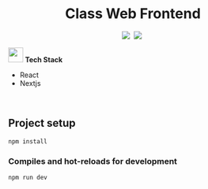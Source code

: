 <h1 align="center">
    Class Web Frontend
</h1>

<p align="center">
    <img src="https://img.shields.io/badge/Version-1.0-success" />&nbsp;
    <img src="https://img.shields.io/badge/Status-Developing-blue" />&nbsp;
</p>

<img src="https://media.giphy.com/media/iY8CRBdQXODJSCERIr/giphy.gif" width="30px">&nbsp;**Tech Stack**

- React
- Nextjs

<br>


## Project setup
```
npm install
```

### Compiles and hot-reloads for development
```
npm run dev
```

